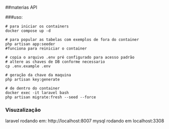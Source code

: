 ##materias API

###uso:
```
# para iniciar os containers
docker compose up -d

# para popular as tabelas com exemplos de fora do container
php artisan app:seeder
#funciona para reiniciar o container

# copia o arquivo .env pré configurado para acesso padrão
# altere as chaves de DB conforme necessario
cp .env.example .env

# geração da chave da maquina
php artisan key:generate

# de dentro do container
docker exec -it laravel bash
php artisan migrate:fresh --seed --force
```

### Visuzalização
laravel rodando em: http://localhost:8007
mysql rodando em localhost:3308
